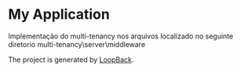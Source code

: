 # My Application

Implementação do multi-tenancy nos arquivos localizado no seguinte diretorio
multi-tenancy\server\middleware

The project is generated by [LoopBack](http://loopback.io).